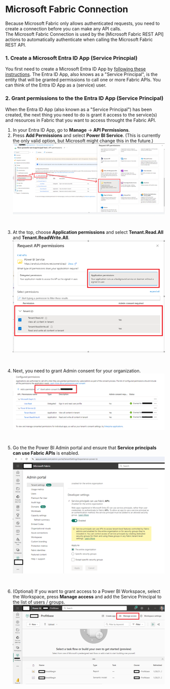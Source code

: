 # Microsoft Fabric Connection

Because Microsoft Fabric only allows authenticated requests, you need to create a connection before you can make any API calls.  
The Microsoft Fabric Connection is used by the [Microsoft Fabric REST API] actions to automatically authenticate when calling the Microsoft Fabric REST API.


### 1. Create a Microsoft Entra ID App (Service Princpial)  
You first need to create a Microsoft Entra ID App by [following these instructions](https://learn.microsoft.com/en-us/rest/api/fabric/articles/get-started/create-entra-app). The Entra ID App, also knows as a "Service Principal", is the entity that will be granted permissions to call one or more Fabric APIs. You can think of the Entra ID App as a (service) user.  

### 2. Grant permissions to the the Entra ID App (Service Principal)
When the Entra ID App (also known as a "Service Principal") has been created, the next thing you need to do is grant it access to the service(s) and resources in Fabric that you want to access throught the Fabric API.  

1. In your Entra ID App, go to **Manage** -> **API Permissions**.  
2. Press **Add Permissions** and select **Power BI Service**. (This is currently the only valid option, but Microsoft might change this in the future.)
![img](/images/flow/microsoft-fabric-connection-sp-api-permissions.png)  
<br/>  
  
3. At the top, choose **Application permissions** and select **Tenant.Read.All** and **Tenant.ReadWrite.All**. 
![img](/images/flow/microsoft-fabric-connection-sp-app-permissions.png)  
<br/>  
  
4. Next, you need to grant Admin consent for your organization.  
![img](/images/flow/microsoft-fabric-connection-sp-admin-consent.png)  
<br/>  
  
5. Go the the Power BI Admin portal and ensure that **Service principals can use Fabric APIs** is enabled.  
![img](/images/flow/microsoft-fabric-connection-sp-powerbi-api.png)  
<br/>  

6. (Optional) If you want to grant access to a Power BI Workspace, select the Workspace, press **Manage access** and add the Service Principal to the list of users / groups.  
![img](/images/flow/microsoft-fabric-connection-sp-powerbi-workspace-access.png)  